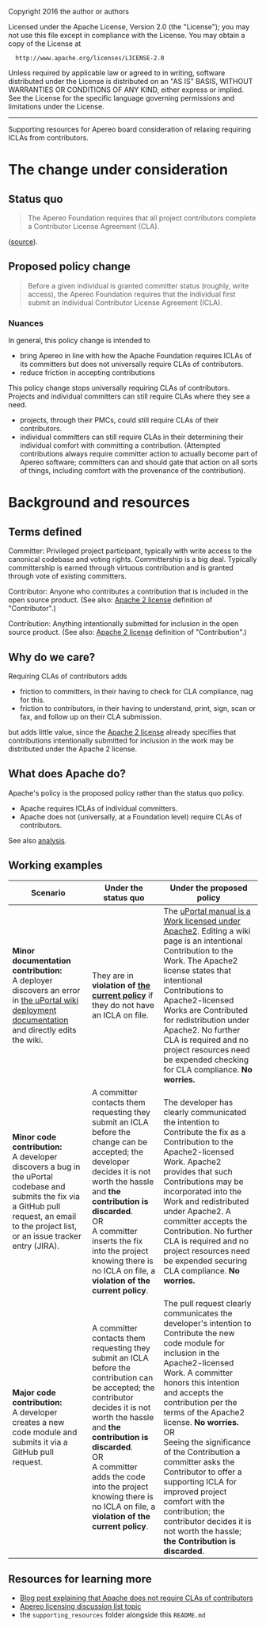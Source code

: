 Copyright 2016 the author or authors

  Licensed under the Apache License, Version 2.0 (the "License");
  you may not use this file except in compliance with the License.
  You may obtain a copy of the License at

      http://www.apache.org/licenses/LICENSE-2.0

  Unless required by applicable law or agreed to in writing, software
  distributed under the License is distributed on an "AS IS" BASIS,
  WITHOUT WARRANTIES OR CONDITIONS OF ANY KIND, either express or implied.
  See the License for the specific language governing permissions and
  limitations under the License.

-----

Supporting resources for Apereo board consideration of relaxing requiring ICLAs from contributors.

# The change under consideration

## Status quo

> The Apereo Foundation requires that all project contributors complete a Contributor License Agreement (CLA).

([source](https://www.apereo.org/licensing/agreements)).

## Proposed policy change

> Before a given individual is granted committer status (roughly, write access), the Apereo Foundation requires that the individual first submit an Individual Contributor License Agreement (ICLA).

### Nuances

In general, this policy change is intended to 

* bring Apereo in line with how the Apache Foundation requires ICLAs of its committers but does not universally require CLAs of contributors.
* reduce friction in accepting contributions

This policy change stops universally requiring CLAs of contributors. Projects and individual committers can still require CLAs where they see a need.

* projects, through their PMCs, could still require CLAs of their contributors.
* individual committers can still require CLAs in their determining their individual comfort with committing a contribution. (Attempted contributions always require committer action to actually become part of Apereo software; committers can and should gate that action on all sorts of things, including comfort with the provenance of the contribution).

# Background and resources

## Terms defined

Committer: Privileged project participant, typically with write access to the canonical codebase and voting rights. Committership is a big deal. Typically committership is earned through virtuous contribution and is granted through vote of existing committers.

Contributor: Anyone who contributes a contribution that is included in the open source product. (See also: [Apache 2 license][] definition of "Contributor".)

Contribution: Anything intentionally submitted for inclusion in the open source product. (See also: [Apache 2 license][] definition of "Contribution".)

## Why do we care?

Requiring CLAs of contributors adds

* friction to committers, in their having to check for CLA compliance, nag for this.
* friction to contributors, in their having to understand, print, sign, scan or fax, and follow up on their CLA submission.

but adds little value, since the [Apache 2 license][] already specifies that contributions intentionally submitted for inclusion in the work may be distributed under the Apache 2 license.

## What does Apache do?

Apache's policy is the proposed policy rather than the status quo policy.

* Apache requires ICLAs of individual committers.
* Apache does not (universally, at a Foundation level) require CLAs of contributors.

See also [analysis](http://apetro.ghost.io/apache-contributors-no-cla/).

## Working examples

| Scenario  | Under the status quo | Under the proposed policy |
|---|---|---|
| **Minor documentation contribution:**<br> A deployer discovers an error in [the uPortal wiki deployment documentation][UPM43 Building and Deploying uPortal] and directly edits the wiki.  | They are in **violation of [the current policy][licensing stance for uPortal manual 3.2 and later]** if they do not have an ICLA on file. |  The [uPortal manual is a Work licensed under Apache2][licensing stance for uPortal manual 3.2 and later].  Editing a wiki page is an intentional Contribution to the Work. The Apache2 license states that intentional Contributions to Apache2-licensed Works are Contributed for redistribution under Apache2. No further CLA is required and no project resources need be expended checking for CLA compliance. **No worries.** |
| **Minor code contribution:**<br> A developer discovers a bug in the uPortal codebase and submits the fix via a GitHub pull request, an email to the project list, or an issue tracker entry (JIRA). | A committer contacts them requesting they submit an ICLA before the change can be accepted; the developer decides it is not worth the hassle and **the contribution is discarded**. <br>OR<br> A committer inserts the fix into the project knowing there is no ICLA on file, a **violation of the current policy**. | The developer has clearly communicated the intention to Contribute the fix as a Contribution to the Apache2-licensed Work. Apache2 provides that such Contributions may be incorporated into the Work and redistributed under Apache2. A committer accepts the Contribution. No further CLA is required and no project resources need be expended securing CLA compliance. **No worries.** |
| **Major code contribution:**<br> A developer creates a new code module and submits it via a GitHub pull request. | A committer contacts them requesting they submit an ICLA before the contribution can be accepted; the contributor decides it is not worth the hassle and **the contribution is discarded**. <br>OR<br> A committer adds the code into the project knowing there is no ICLA on file, a **violation of the current policy**. | The pull request clearly communicates the developer's intention to Contribute the new code module for inclusion in the Apache2-licensed Work. A committer honors this intention and accepts the contribution per the terms of the Apache2 license. **No worries.** <br>OR<br>Seeing the significance of the Contribution a committer asks the Contributor to offer a supporting ICLA for improved project comfort with the contribution; the contributor decides it is not worth the hassle; **the Contribution is discarded**. |

## Resources for learning more

* [Blog post explaining that Apache does not require CLAs of contributors](http://apetro.ghost.io/apache-contributors-no-cla/)
* [Apereo licensing discussion list topic](https://groups.google.com/a/apereo.org/d/topic/licensing-discuss/c1puG3RKZcA/discussion)
* the `supporting_resources` folder alongside this `README.md`

[Apache 2 license]: http://www.apache.org/licenses/LICENSE-2.0

[licensing stance for uPortal manual 3.2 and later]: https://wiki.jasig.org/display/UPC/Documentation+Licensing
[UPM43 Building and Deploying uPortal]: https://wiki.jasig.org/display/UPM43/Building+and+Deploying+uPortal
